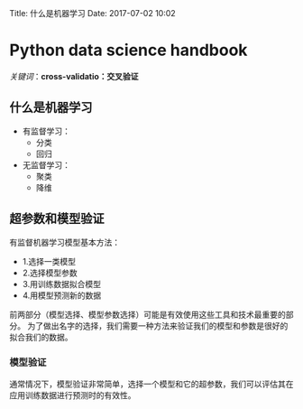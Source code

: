 Title: 什么是机器学习
Date: 2017-07-02 10:02

# Python data science handbook 

*关键词*：**cross-validatio：交叉验证**

## 什么是机器学习

* 有监督学习：
    * 分类
    * 回归
* 无监督学习：
    * 聚类
    * 降维


## 超参数和模型验证

有监督机器学习模型基本方法：

* 1.选择一类模型
* 2.选择模型参数
* 3.用训练数据拟合模型
* 4.用模型预测新的数据

前两部分（模型选择、模型参数选择）可能是有效使用这些工具和技术最重要的部分。
为了做出名字的选择，我们需要一种方法来验证我们的模型和参数是很好的拟合我们的数据。

### 模型验证
通常情况下，模型验证非常简单，选择一个模型和它的超参数，我们可以评估其在应用训练数据进行预测时的有效性。




